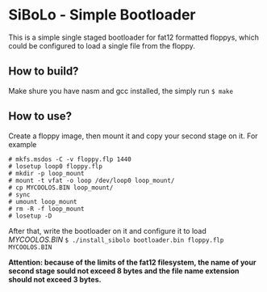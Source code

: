 # SiBoLo - Simple Bootloader
This is a simple single staged bootloader for fat12 formatted floppys, which could be configured to load a single file from the floppy.
## How to build?
Make shure you have nasm and gcc installed, the simply run `$ make`
## How to use?
Create a floppy image, then mount it and copy your second stage on it. For example
```shell
# mkfs.msdos -C -v floppy.flp 1440
# losetup loop0 floppy.flp
# mkdir -p loop_mount
# mount -t vfat -o loop /dev/loop0 loop_mount/
# cp MYCOOLOS.BIN loop_mount/
# sync
# umount loop_mount
# rm -R -f loop_mount
# losetup -D
```
After that, write the bootloader on it and configure it to load *MYCOOLOS.BIN*
`$ ./install_sibolo bootloader.bin floppy.flp MYCOOLOS.BIN`

**Attention: because of the limits of the fat12 filesystem, the name of your second stage sould not exceed 8 bytes and the file name extension should not exceed 3 bytes.**
